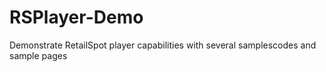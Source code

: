 # RSPlayer-Demo
Demonstrate RetailSpot player capabilities with several samplescodes and sample pages
